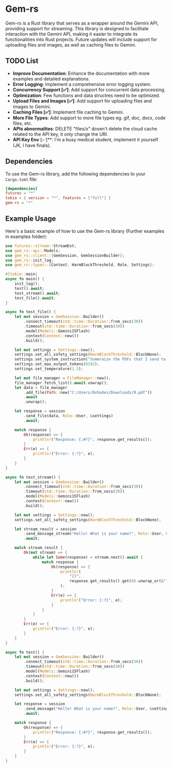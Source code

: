 # Gem-rs

Gem-rs is a Rust library that serves as a wrapper around the Gemini API, providing support for streaming. This library is designed to facilitate interaction with the Gemini API, making it easier to integrate its functionalities into Rust projects. Future updates will include support for uploading files and images, as well as caching files to Gemini.

## TODO List

- **Improve Documentation**: Enhance the documentation with more examples and detailed explanations.
- **Error Logging**: Implement a comprehensive error logging system.
- **Concurrency Support [✅]**: Add support for concurrent data processing.
- **Optimization**: Few functions and data structres need to be optimized.
- **Upload Files and Images [✅]**: Add support for uploading files and images to Gemini.
- **Caching Files [✅]**: Implement file caching to Gemini.
- **More File Types**: Add support to more file types eg. gif, doc, docx, code files, etc.
- **APIs abnormalites**: DELETE "files/x" dosen't delete the cloud cache related to the API key, it only change the URI.
- **API Key Env** [✅]**: I'm a busy medical student, implement it yourself (JK, I have finals).

## Dependencies

To use the Gem-rs library, add the following dependencies to your `Cargo.toml` file:

```toml
[dependencies]
futures = "*"
tokio = { version = "*", features = ["full"] }
gem-rs = "*"
```

## Example Usage

Here's a basic example of how to use the Gem-rs library (Further examples in examples folder):

```rust
use futures::stream::StreamExt;
use gem_rs::api::Models;
use gem_rs::client::{GemSession, GemSessionBuilder};
use gem_rs::init_log;
use gem_rs::types::{Context, HarmBlockThreshold, Role, Settings};

#[tokio::main]
async fn main() {
    init_log();
    test().await;
    test_stream().await;
    test_file().await;
}

async fn test_file() {
    let mut session = GemSession::Builder()
        .connect_timeout(std::time::Duration::from_secs(30))
        .timeout(std::time::Duration::from_secs(30))
        .model(Models::Gemini15Flash)
        .context(Context::new())
        .build();

    let mut settings = Settings::new();
    settings.set_all_safety_settings(HarmBlockThreshold::BlockNone);
    settings.set_system_instruction("Summraize the PDFs that I send to you, in a (UwU) style");
    settings.set_max_output_tokens(8192);
    settings.set_temperature(1.5);

    let mut file_manager = FileManager::new();
    file_manager.fetch_list().await.unwrap();
    let data = file_manager
        .add_file(Path::new("C:/Users/0xhades/Downloads/9.pdf"))
        .await
        .unwrap();

    let response = session
        .send_file(data, Role::User, &settings)
        .await;

    match response {
        Ok(response) => {
            println!("Response: {:#?}", response.get_results());
        }
        Err(e) => {
            println!("Error: {:?}", e);
        }
    }
}

async fn test_stream() {
    let mut session = GemSession::Builder()
        .connect_timeout(std::time::Duration::from_secs(30))
        .timeout(std::time::Duration::from_secs(30))
        .model(Models::Gemini15Flash)
        .context(Context::new())
        .build();

    let mut settings = Settings::new();
    settings.set_all_safety_settings(HarmBlockThreshold::BlockNone);

    let stream_result = session
        .send_message_stream("Hello! What is your name?", Role::User, &settings)
        .await;

    match stream_result {
        Ok(mut stream) => {
            while let Some(response) = stream.next().await {
                match response {
                    Ok(response) => {
                        println!(
                            "{}",
                            response.get_results().get(0).unwrap_or(&"".to_string())
                        );
                    }
                    Err(e) => {
                        println!("Error: {:?}", e);
                    }
                }
            }
        }
        Err(e) => {
            println!("Error: {:?}", e);
        }
    }
}

async fn test() {
    let mut session = GemSession::Builder()
        .connect_timeout(std::time::Duration::from_secs(30))
        .timeout(std::time::Duration::from_secs(30))
        .model(Models::Gemini15Flash)
        .context(Context::new())
        .build();

    let mut settings = Settings::new();
    settings.set_all_safety_settings(HarmBlockThreshold::BlockNone);

    let response = session
        .send_message("Hello! What is your name?", Role::User, &settings)
        .await;

    match response {
        Ok(response) => {
            println!("Response: {:#?}", response.get_results());
        }
        Err(e) => {
            println!("Error: {:?}", e);
        }
    }
}
```
